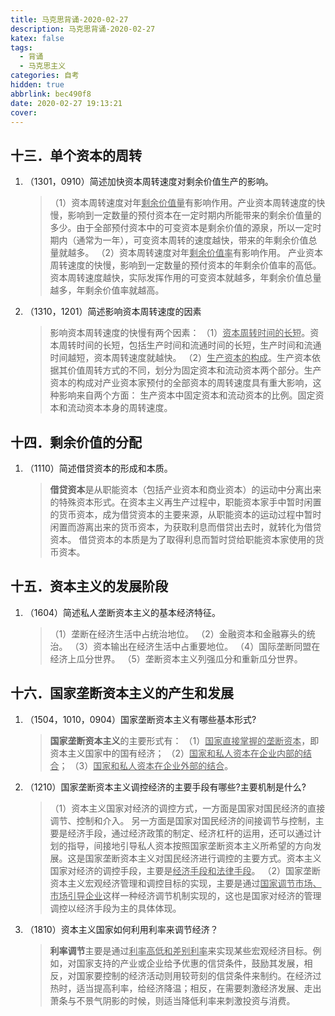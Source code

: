 ```yaml
---
title: 马克思背诵-2020-02-27
description: 马克思背诵-2020-02-27
katex: false
tags:
  - 背诵
  - 马克思主义
categories: 自考
hidden: true
abbrlink: bec490f8
date: 2020-02-27 19:13:21
cover:
---
```


## 十三．单个资本的周转

1. （1301，0910）简述加快资本周转速度对剩余价值生产的影响。
   
   > （1）资本周转速度对年<u>剩余价值量</u>有影响作用。产业资本周转速度的快慢，影响到一定数量的预付资本在一定时期内所能带来的剩余价值量的多少。由于全部预付资本中的可变资本是剩余价值的源泉，所以一定时期内（通常为一年），可变资本周转的速度越快，带来的年剩余价值总量就越多。
   > （2）资本周转速度对年<u>剩余价值率</u>有影响作用。
   > 产业资本周转速度的快慢，影响到一定数量的预付资本的年剩余价值率的高低。资本周转速度越快，实际发挥作用的可变资本就越多，年剩余价值总量越多，年剩余价值率就越高。
   
2. （1310，1201）简述影响资本周转速度的因素
   
   > 影响资本周转速度的快慢有两个因素：
   > （1）<u>资本周转时间的长短</u>。资本周转时间的长短，包括生产时间和流通时间的长短，生产时间和流通时间越短，资本周转速度就越快。
   > （2）<u>生产资本的构成</u>。生产资本依据其价值周转方式的不同，划分为固定资本和流动资本两个部分。生产资本的构成对产业资本家预付的全部资本的周转速度具有重大影响，这种影响来自两个方面： 生产资本中固定资本和流动资本的比例。固定资本和流动资本本身的周转速度。



## 十四．剩余价值的分配

1. （1110）简述借贷资本的形成和本质。

   > **借贷资本**是从职能资本（包括产业资本和商业资本）的运动中分离出来的特殊资本形式。在资本主义再生产过程中，职能资本家手中暂时闲置的货币资本，成为借贷资本的主要来源，从职能资本的运动过程中暂时闲置而游离出来的货币资本，为获取利息而借贷出去时，就转化为借贷资本。
   > 借贷资本的本质是为了取得利息而暂时贷给职能资本家使用的货币资本。

## 十五．资本主义的发展阶段

1. （1604）简述私人垄断资本主义的基本经济特征。

   > （1）垄断在经济生活中占统治地位。
   > （2）金融资本和金融寡头的统治。
   > （3）资本输出在经济生活中占重要地位。
   > （4）国际垄断同盟在经济上瓜分世界。
   > （5）垄断资本主义列强瓜分和重新瓜分世界。

## 十六．国家垄断资本主义的产生和发展

1. （1504，1010，0904）国家垄断资本主义有哪些基本形式?
   
   > **国家垄断资本主义**的主要形式有：
   > （1）<u>国家直接掌握的垄断资本</u>，即资本主义国家中的国有经济；
   > （2）<u>国家和私人资本在企业内部的结合</u>；
   > （3）<u>国家和私人资本在企业外部的结合</u>。
   
2. （1210）国家垄断资本主义调控经济的主要手段有哪些?主要机制是什么?
   
   > （1）资本主义国家对经济的调控方式，一方面是国家对国民经济的直接调节、控制和介入。
   > 另一方面是国家对国民经济的间接调节与控制，主要是经济手段，通过经济政策的制定、经济杠杆的运用，还可以通过计划的指导，间接地引导私人资本按照国家垄断资本主义所希望的方向发展。这是国家垄断资本主义对国民经济进行调控的主要方式。资本主义国家对经济的调控手段，主要是<u>经济手段和法律手段</u>。
   > （2）国家垄断资本主义宏观经济管理和调控目标的实现，主要是通过<u>国家调节市场、市场引导企业</u>这样一种经济调节机制实现的，这也是国家对经济的管理调控以经济手段为主的具体体现。
   
3. （1810）资本主义国家如何利用利率来调节经济？

   > **利率调节**主要是通过<u>利率高低和差别利率</u>来实现某些宏观经济目标。例如，对国家支持的产业或企业给予优惠的信贷条件，鼓励其发展，相反，对国家要控制的经济活动则用较苛刻的信贷条件来制约。在经济过热时，适当提高利率，给经济降温；相反，在需要刺激经济发展、走出萧条与不景气阴影的时候，则适当降低利率来刺激投资与消费。

